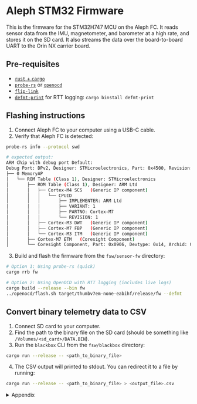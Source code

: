 # Aleph STM32 Firmware

This is the firmware for the STM32H747 MCU on the Aleph FC. It reads sensor data from the IMU, magnetometer, and barometer at a high rate, and stores it on the SD card. It also streams the data over the board-to-board UART to the Orin NX carrier board.

## Pre-requisites

- [`rust` + `cargo`](https://rustup.rs/)
- [`probe-rs`](https://probe.rs/docs/getting-started/installation/) or [`openocd`](https://openocd.org/)
- [`flip-link`](https://github.com/knurling-rs/flip-link#installation)
- [`defmt-print`](https://github.com/knurling-rs/defmt/tree/main/print) for RTT logging: `cargo binstall defmt-print`

## Flashing instructions

1. Connect Aleph FC to your computer using a USB-C cable.
2. Verify that Aleph FC is detected:
```sh
probe-rs info --protocol swd

# expected output:
ARM Chip with debug port Default:
Debug Port: DPv2, Designer: STMicroelectronics, Part: 0x4500, Revision: 0x0, Instance: 0x00
├── 0 MemoryAP
│   └── ROM Table (Class 1), Designer: STMicroelectronics
│       ├── ROM Table (Class 1), Designer: ARM Ltd
│       │   ├── Cortex-M4 SCS   (Generic IP component)
│       │   │   └── CPUID
│       │   │       ├── IMPLEMENTER: ARM Ltd
│       │   │       ├── VARIANT: 1
│       │   │       ├── PARTNO: Cortex-M7
│       │   │       └── REVISION: 1
│       │   ├── Cortex-M3 DWT   (Generic IP component)
│       │   ├── Cortex-M7 FBP   (Generic IP component)
│       │   └── Cortex-M3 ITM   (Generic IP component)
│       ├── Cortex-M7 ETM   (Coresight Component)
│       └── Coresight Component, Part: 0x0906, Devtype: 0x14, Archid: 0x0000, Designer: ARM Ltd
```
3. Build and flash the firmware from the `fsw/sensor-fw` directory:
```sh
# Option 1: Using probe-rs (quick)
cargo rrb fw

# Option 2: Using OpenOCD with RTT logging (includes live logs)
cargo build --release --bin fw
../openocd/flash.sh target/thumbv7em-none-eabihf/release/fw --defmt
```


## Convert binary telemetry data to CSV

1. Connect SD card to your computer.
2. Find the path to the binary file on the SD card (should be something like `/Volumes/<sd_card>/DATA.BIN`).
3. Run the `blackbox` CLI from the `fsw/blackbox` directory:
```sh
cargo run --release -- <path_to_binary_file>
```
4. The CSV output will printed to stdout. You can redirect it to a file by running:
```sh
cargo run --release -- <path_to_binary_file> > <output_file>.csv
```

<details>

<summary>Appendix</summary>

## Debugging and recovery

### Flash manually using `probe-rs`

```sh
# build the firmware:
cargo build --release --bin fw
# flash the firmware:
probe-rs run --chip STM32H747IITx target/thumbv7em-none-eabihf/release/fw
```

### Flash + RTT using `openocd`

```sh
# build the firmware:
cargo build --release --bin fw
# flash the firmware + attach to RTT with defmt logging
../openocd/flash.sh target/thumbv7em-none-eabihf/release/fw --defmt 
```

### Erase all internal flash memory

```sh
probe-rs erase --chip STM32H747IITx
```

This is useful if portions of the internal flash are being used by the firmware to store data, and it needs to be cleared.
E.g. Betaflight uses the internal flash to store configuration data.

### Soft reset the MCU over SWD

```sh
probe-rs reset --chip STM32H747IITx
```

### Hard reset the MCU (using the nRST pin)

```sh
probe-rs reset --chip STM32H747IITx --connect-under-reset
```

</details>
